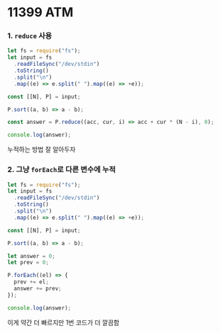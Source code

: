 # 11399 ATM

### 1. `reduce` 사용

```javascript
let fs = require("fs");
let input = fs
  .readFileSync("/dev/stdin")
  .toString()
  .split("\n")
  .map((e) => e.split(" ").map((e) => +e));

const [[N], P] = input;

P.sort((a, b) => a - b);

const answer = P.reduce((acc, cur, i) => acc + cur * (N - i), 0);

console.log(answer);
```

누적하는 방법 잘 알아두자



### 2. 그냥 `forEach`로 다른 변수에 누적

```javascript
let fs = require("fs");
let input = fs
  .readFileSync("/dev/stdin")
  .toString()
  .split("\n")
  .map((e) => e.split(" ").map((e) => +e));

const [[N], P] = input;

P.sort((a, b) => a - b);

let answer = 0;
let prev = 0;

P.forEach((el) => {
  prev += el;
  answer += prev;
});

console.log(answer);
```

이게 약간 더 빠르지만 1번 코드가 더 깔끔함

